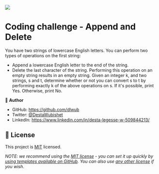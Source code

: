 ![](https://img.shields.io/badge/Microverse-blueviolet)

# Coding challenge - Append and Delete
You have two strings of lowercase English letters. You can perform two types of operations on the first string:

- Append a lowercase English letter to the end of the string.
- Delete the last character of the string. Performing this operation on an empty string results in an empty string.
Given an integer k, and two strings, s and t, determine whether or not you can convert s to t by performing exactly k of the above operations on s. If it's possible, print Yes. Otherwise, print No.

> 
👤 **Author**

- GitHub: https://github.com/dlwub
- Twitter: [@DestaWubishet](https://twitter.com/DestaWubishet)
- LinkedIn: https://www.linkedin.com/in/desta-legesse-w-509844213/

## 📝 License

This project is [MIT](./LICENSE) licensed.

_NOTE: we recommend using the [MIT license](https://choosealicense.com/licenses/mit/) - you can set it up quickly by [using templates available on GitHub](https://docs.github.com/en/communities/setting-up-your-project-for-healthy-contributions/adding-a-license-to-a-repository). You can also use [any other license](https://choosealicense.com/licenses/) if you wish._
